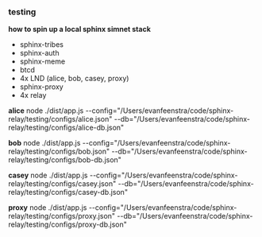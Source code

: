 
### testing

**how to spin up a local sphinx simnet stack**

- sphinx-tribes
- sphinx-auth
- sphinx-meme
- btcd
- 4x LND (alice, bob, casey, proxy)
- sphinx-proxy
- 4x relay

**alice** 
node ./dist/app.js --config="/Users/evanfeenstra/code/sphinx-relay/testing/configs/alice.json" --db="/Users/evanfeenstra/code/sphinx-relay/testing/configs/alice-db.json"

**bob** 
node ./dist/app.js --config="/Users/evanfeenstra/code/sphinx-relay/testing/configs/bob.json" --db="/Users/evanfeenstra/code/sphinx-relay/testing/configs/bob-db.json"

**casey** 
node ./dist/app.js --config="/Users/evanfeenstra/code/sphinx-relay/testing/configs/casey.json" --db="/Users/evanfeenstra/code/sphinx-relay/testing/configs/casey-db.json"

**proxy** 
node ./dist/app.js --config="/Users/evanfeenstra/code/sphinx-relay/testing/configs/proxy.json" --db="/Users/evanfeenstra/code/sphinx-relay/testing/configs/proxy-db.json"

